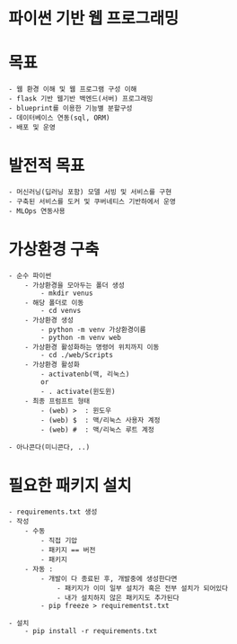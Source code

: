 #  파이썬 기반 웹 프로그래밍

# 목표
    - 웹 환경 이해 및 웹 프로그램 구성 이해
    - flask 기반 웹기반 백엔드(서버) 프로그래밍
    - blueprint를 이용한 기능별 분할구성
    - 데이터베이스 연동(sql, ORM)
    - 배포 및 운영

# 발전적 목표
    - 머신러닝(딥러닝 포함) 모델 서빙 및 서비스를 구현
    - 구축된 서비스를 도커 및 쿠버네티스 기반하에서 운영
    - MLOps 연동사용


# 가상환경 구축
    - 순수 파이썬
        - 가상환경을 모아두는 폴더 생성
            - mkdir venus
        - 해당 폴더로 이동
            - cd venvs
        - 가상환경 생성
            - python -m venv 가상환경이름
            - python -m venv web
        - 가상환경 활성화하는 명령어 위치까지 이동
            - cd ./web/Scripts
        - 가상환경 활성화
            - activatenb(맥, 리눅스)
            or
            - . activate(윈도윈)
        - 최종 프럼프트 형태
            - (web) >  : 윈도우
            - (web) $  : 맥/리눅스 사용자 계정
            - (web) #  : 맥/리눅스 루트 계정

    - 아나콘다(미니콘다, ..)

# 필요한 패키지 설치
    - requirements.txt 생성
    - 작성
        - 수동
            - 직접 기압
            - 패키지 == 버전
            - 패키지
        - 자동 : 
            - 개발이 다 종료된 후, 개발중에 생성한다면
                - 패키지가 이미 일부 설치가 혹은 전부 설치가 되어있다
                - 내가 설치하지 않은 패키지도 추가된다
            - pip freeze > requirementst.txt

    - 설치
        - pip install -r requirements.txt  